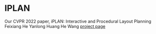 # IPLAN
Our CVPR 2022 paper, iPLAN: Interactive and Procedural Layout Planning
Feixiang He Yanlong Huang He Wang
[project page](http://drhewang.com/pages/iplan.html) 
